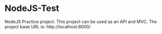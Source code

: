 # NodeJS-Test
NodeJS Practice project.
This project can be used as an API and MVC.
The project base URL is:  http://localhost:8000/
